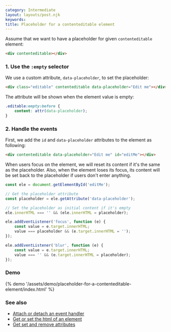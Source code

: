 ```yaml
---
category: Intermediate
layout: layouts/post.njk
keywords:
title: Placeholder for a contenteditable element
---
```


Assume that we want to have a placeholder for given `contenteditable` element:

```html
<div contenteditable></div>
```

### 1. Use the `:empty` selector

We use a custom attribute, `data-placeholder`, to set the placeholder:

```html
<div class="editable" contenteditable data-placeholder="Edit me"></div>
```

The attribute will be shown when the element value is empty:

```css
.editable:empty:before {
    content: attr(data-placeholder);
}
```

### 2. Handle the events

First, we add the `id` and `data-placeholder` attributes to the element as following:

```html
<div contenteditable data-placeholder="Edit me" id="editMe"></div>
```

When users focus on the element, we will reset its content if it's the same as the placeholder. Also, when the element loses its focus, its content will be set back to the placeholder if users don't enter anything.

```js
const ele = document.getElementById('editMe');

// Get the placeholder attribute
const placeholder = ele.getAttribute('data-placeholder');

// Set the placeholder as initial content if it's empty
ele.innerHTML === '' && (ele.innerHTML = placeholder);

ele.addEventListener('focus', function (e) {
    const value = e.target.innerHTML;
    value === placeholder && (e.target.innerHTML = '');
});

ele.addEventListener('blur', function (e) {
    const value = e.target.innerHTML;
    value === '' && (e.target.innerHTML = placeholder);
});
```

### Demo

{% demo '/assets/demo/placeholder-for-a-contenteditable-element/index.html' %}

### See also

-   [Attach or detach an event handler](/attach-or-detach-an-event-handler)
-   [Get or set the html of an element](/get-or-set-the-html-of-an-element)
-   [Get set and remove attributes](/get-set-and-remove-attributes)
